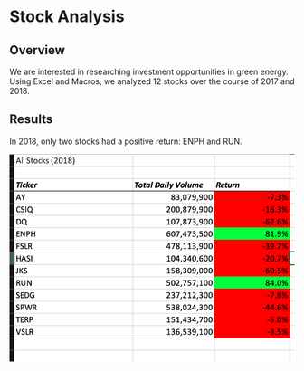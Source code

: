 # Stock Analysis

## Overview

We are interested in researching investment opportunities in green energy. Using Excel and Macros, we analyzed 12 stocks over the course of 2017 and 2018.

## Results

In 2018, only two stocks had a positive return: ENPH and RUN.

![2018 Stock Returns](Stocks_2018.png)
 